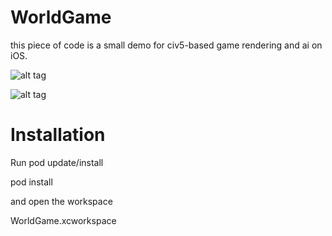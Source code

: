 # WorldGame

this piece of code is a small demo for civ5-based game rendering and ai on iOS.

![alt tag](https://raw.githubusercontent.com/mrommel/WorldGame/master/WorldGame/WorldGame/Screenshot/WorldGame_Menu.jpg)

![alt tag](https://raw.githubusercontent.com/mrommel/WorldGame/master/WorldGame/WorldGame/Screenshot/WorldGame_Game.jpg)

# Installation

Run pod update/install

pod install

and open the workspace 

WorldGame.xcworkspace